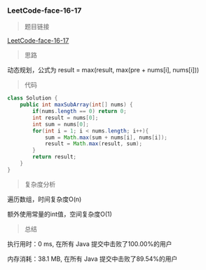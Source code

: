 ### LeetCode-face-16-17

> 题目链接

[LeetCode-face-16-17](https://leetcode-cn.com/problems/contiguous-sequence-lcci/)

> 思路

动态规划，公式为 result = max(result, max(pre + nums[i], nums[i]))

> 代码

```java
class Solution {
    public int maxSubArray(int[] nums) {
        if(nums.length == 0) return 0;
        int result = nums[0];
        int sum = nums[0];
        for(int i = 1; i < nums.length; i++){
            sum = Math.max(sum + nums[i], nums[i]);
            result = Math.max(result, sum);
        }
        return result;
    }
}
```

> 复杂度分析

遍历数组，时间复杂度O(n)

额外使用常量的int值，空间复杂度O(1)

> 总结

执行用时：0 ms, 在所有 Java 提交中击败了100.00%的用户

内存消耗：38.1 MB, 在所有 Java 提交中击败了89.54%的用户
